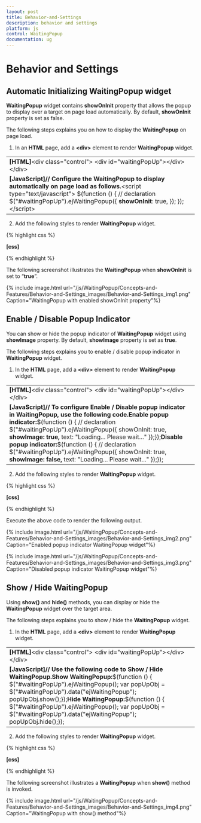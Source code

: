 ```yaml
---
layout: post
title: Behavior-and-Settings
description: behavior and settings
platform: js
control: WaitingPopup
documentation: ug
---
```


# Behavior and Settings

## Automatic Initializing WaitingPopup widget

**WaitingPopup** widget contains **showOnInit** property that allows the popup to display over a target on page load automatically. By default, **showOnInit** property is set as false.

The following steps explains you on how to display the **WaitingPopup** on page load.

1. In an **HTML** page, add a **&lt;div&gt;** element to render **WaitingPopup** widget.



<table>
<tr>
<td>
<b>[HTML]</b>&lt;div class="control"&gt;                   &lt;div id="waitingPopUp"&gt;&lt;/div&gt;            &lt;/div&gt;  </td></tr>
<tr>
<td>
<b>[JavaScript]</b><b>// Configure the WaitingPopup to display automatically on page load as follows.</b>&lt;script type="text/javascript"&gt;    $(function () {        // declaration        $("#waitingPopUp").ejWaitingPopup({            <b>showOnInit</b>: true,        });    });&lt;/script&gt;</td></tr>
</table>


2. Add the following styles to render **WaitingPopup** widget.



{% highlight css %}

**[css]**

<style type="text/css" class="cssStyles">
    #waitingPopUp {
        height: 320px;
        width: 600px;
    }
</style>


{% endhighlight %}



The following screenshot illustrates the **WaitingPopup** when **showOnInit** is set to “**true**”.

{% include image.html url="/js/WaitingPopup/Concepts-and-Features/Behavior-and-Settings_images/Behavior-and-Settings_img1.png" Caption="WaitingPopup with enabled showOnInit property"%}

## Enable / Disable Popup Indicator

You can show or hide the popup indicator of **WaitingPopup** widget using **showImage** property. By default, **showImage** property is set as **true**.

The following steps explains you to enable / disable popup indicator in **WaitingPopup** widget.

1. In the **HTML** page, add a **&lt;div&gt;** element to render **WaitingPopup** widget.



<table>
<tr>
<td>
<b>[HTML]</b>&lt;div class="control"&gt;                   &lt;div id="waitingPopUp"&gt;&lt;/div&gt;            &lt;/div&gt;  </td></tr>
<tr>
<td>
<b>[JavaScript]</b><b>// To configure Enable / Disable popup indicator in WaitingPopup, use the following code.</b><b>Enable popup indicator:</b>$(function () {    // declaration    $("#waitingPopUp").ejWaitingPopup({        showOnInit: true,        <b>showImage: true,</b>         text: "Loading... Please wait..."    });});<b>Disable popup indicator:</b>$(function () {    // declaration    $("#waitingPopUp").ejWaitingPopup({        showOnInit: true,        <b>showImage: false,</b><b>        </b>text: "Loading... Please wait..."    });});</td></tr>
</table>


2. Add the following styles to render **WaitingPopup** widget.



{% highlight css %}

**[css]**

<style type="text/css" class="cssStyles">
    #waitingPopUp {
        height: 320px;
        width: 600px;
    }
</style>


{% endhighlight %}



Execute the above code to render the following output.

{% include image.html url="/js/WaitingPopup/Concepts-and-Features/Behavior-and-Settings_images/Behavior-and-Settings_img2.png" Caption="Enabled popup indicator WaitingPopup widget"%}

{% include image.html url="/js/WaitingPopup/Concepts-and-Features/Behavior-and-Settings_images/Behavior-and-Settings_img3.png" Caption="Disabled popup indicator WaitingPopup widget"%}

## Show / Hide WaitingPopup

Using **show()** and **hide()** methods, you can display or hide the **WaitingPopup** widget over the target area.

The following steps explains you to show / hide the **WaitingPopup** widget.

1. In the **HTML** page, add a **&lt;div&gt;** element to render **WaitingPopup** widget.



<table>
<tr>
<td>
<b>[HTML]</b>&lt;div class="control"&gt;                   &lt;div id="waitingPopUp"&gt;&lt;/div&gt;            &lt;/div&gt;  </td></tr>
<tr>
<td>
<b>[JavaScript]</b><b>// Use the following code to Show / Hide WaitingPopup.</b><b>Show WaitingPopup:</b>$(function () {    $("#waitingPopUp").ejWaitingPopup();    var popUpObj = $("#waitingPopUp").data("ejWaitingPopup");    popUpObj.show();});<b>Hide WaitingPopup:</b>$(function () {    $("#waitingPopUp").ejWaitingPopup();    var popUpObj = $("#waitingPopUp").data("ejWaitingPopup");    popUpObj.hide();});</td></tr>
</table>


2. Add the following styles to render **WaitingPopup** widget.



{% highlight css %}

**[css]**
<style type="text/css" class="cssStyles">
    #waitingPopUp {
        height: 320px;
        width: 600px;
    }
</style>


{% endhighlight %}



The following screenshot illustrates a **WaitingPopup** when **show()** method is invoked.

{% include image.html url="/js/WaitingPopup/Concepts-and-Features/Behavior-and-Settings_images/Behavior-and-Settings_img4.png" Caption="WaitingPopup with show() method"%}

